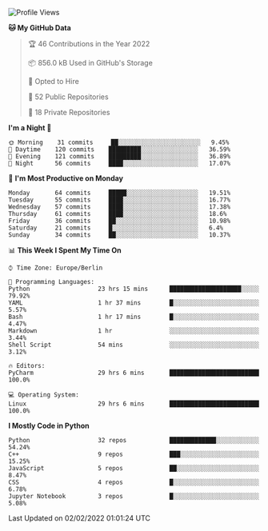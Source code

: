 <!--START_SECTION:waka-->
![Profile Views](http://img.shields.io/badge/Profile%20Views-0-blue)

**🐱 My GitHub Data** 

> 🏆 46 Contributions in the Year 2022
 > 
> 📦 856.0 kB Used in GitHub's Storage 
 > 
> 💼 Opted to Hire
 > 
> 📜 52 Public Repositories 
 > 
> 🔑 18 Private Repositories  
 > 
**I'm a Night 🦉** 

```text
🌞 Morning    31 commits     ██░░░░░░░░░░░░░░░░░░░░░░░   9.45% 
🌆 Daytime    120 commits    █████████░░░░░░░░░░░░░░░░   36.59% 
🌃 Evening    121 commits    █████████░░░░░░░░░░░░░░░░   36.89% 
🌙 Night      56 commits     ████░░░░░░░░░░░░░░░░░░░░░   17.07%

```
📅 **I'm Most Productive on Monday** 

```text
Monday       64 commits     █████░░░░░░░░░░░░░░░░░░░░   19.51% 
Tuesday      55 commits     ████░░░░░░░░░░░░░░░░░░░░░   16.77% 
Wednesday    57 commits     ████░░░░░░░░░░░░░░░░░░░░░   17.38% 
Thursday     61 commits     ████░░░░░░░░░░░░░░░░░░░░░   18.6% 
Friday       36 commits     ██░░░░░░░░░░░░░░░░░░░░░░░   10.98% 
Saturday     21 commits     █░░░░░░░░░░░░░░░░░░░░░░░░   6.4% 
Sunday       34 commits     ██░░░░░░░░░░░░░░░░░░░░░░░   10.37%

```


📊 **This Week I Spent My Time On** 

```text
⌚︎ Time Zone: Europe/Berlin

💬 Programming Languages: 
Python                   23 hrs 15 mins      ████████████████████░░░░░   79.92% 
YAML                     1 hr 37 mins        █░░░░░░░░░░░░░░░░░░░░░░░░   5.57% 
Bash                     1 hr 17 mins        █░░░░░░░░░░░░░░░░░░░░░░░░   4.47% 
Markdown                 1 hr                ░░░░░░░░░░░░░░░░░░░░░░░░░   3.44% 
Shell Script             54 mins             ░░░░░░░░░░░░░░░░░░░░░░░░░   3.12%

🔥 Editors: 
PyCharm                  29 hrs 6 mins       █████████████████████████   100.0%

💻 Operating System: 
Linux                    29 hrs 6 mins       █████████████████████████   100.0%

```

**I Mostly Code in Python** 

```text
Python                   32 repos            █████████████░░░░░░░░░░░░   54.24% 
C++                      9 repos             ███░░░░░░░░░░░░░░░░░░░░░░   15.25% 
JavaScript               5 repos             ██░░░░░░░░░░░░░░░░░░░░░░░   8.47% 
CSS                      4 repos             █░░░░░░░░░░░░░░░░░░░░░░░░   6.78% 
Jupyter Notebook         3 repos             █░░░░░░░░░░░░░░░░░░░░░░░░   5.08%

```



 Last Updated on 02/02/2022 01:01:24 UTC
<!--END_SECTION:waka-->　　
